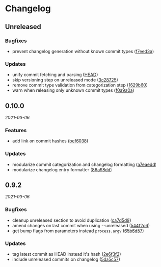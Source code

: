 # Changelog

## Unreleased

### Bugfixes

- prevent changelog generation without known commit types ([f7eed3a](https://github.com/henriquehbr/versionem/commit/f7eed3a))

### Updates

- unify commit fetching and parsing ([HEAD](https://github.com/henriquehbr/versionem/commit/HEAD))
- skip versioning step on unreleased mode ([3c28725](https://github.com/henriquehbr/versionem/commit/3c28725))
- remove commit type validation from categorization step ([1629b60](https://github.com/henriquehbr/versionem/commit/1629b60))
- warn when releasing only unknown commit types ([f0a9a0a](https://github.com/henriquehbr/versionem/commit/f0a9a0a))

## 0.10.0

_2021-03-06_

### Features

- add link on commit hashes ([bef6038](https://github.com/henriquehbr/versionem/commit/bef6038))

### Updates

- modularize commit categorization and changelog formatting ([a7eaedd](https://github.com/henriquehbr/versionem/commit/a7eaedd))
- modularize changelog entry formatter ([86a98dd](https://github.com/henriquehbr/versionem/commit/86a98dd))

## 0.9.2

_2021-03-06_

### Bugfixes

- cleanup unreleased section to avoid duplication ([ca7d5d9](https://github.com/henriquehbr/versionem/commit/ca7d5d9))
- amend changes on last commit when using --unreleased ([544f2c6](https://github.com/henriquehbr/versionem/commit/544f2c6))
- get bump flags from parameters instead `process.argv` ([65b6d57](https://github.com/henriquehbr/versionem/commit/65b6d57))

### Updates

- tag latest commit as HEAD instead it's hash ([2e6f3f2](https://github.com/henriquehbr/versionem/commit/2e6f3f2))
- include unreleased commits on changelog ([5da5c57](https://github.com/henriquehbr/versionem/commit/5da5c57))